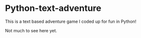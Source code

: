Python-text-adventure
=====================

This is a text based adventure game I coded up for fun in Python!

Not much to see here yet.

